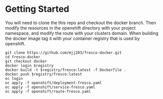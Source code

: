 # Getting Started

You will need to clone the this repo and checkout the docker branch. Then modify the resources in the openshift directory with your project namespace, and modify the route with your clusters domain. When building the docker image tag it with your container registry that is used by openshift.

```
git clone https://github.com/mjj203/fresco-docker.git
cd fresco-docker
git checkout docker
docker login $registry
docker build -t $registry/fresco:latest -f Dockerfile .
docker push $registry/fresco:latest
oc login
oc apply -f openshift/deployment-fresco.yaml
oc apply -f openshift/service-fresco.yaml
oc apply -f openshift/route-fresco.yaml
```
